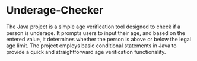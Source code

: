 # Underage-Checker

The Java project is a simple age verification tool designed to check if a person is underage.
It prompts users to input their age, and based on the entered value,
it determines whether the person is above or below the legal age limit.
The project employs basic conditional statements in Java to provide a quick and straightforward age verification functionality.
